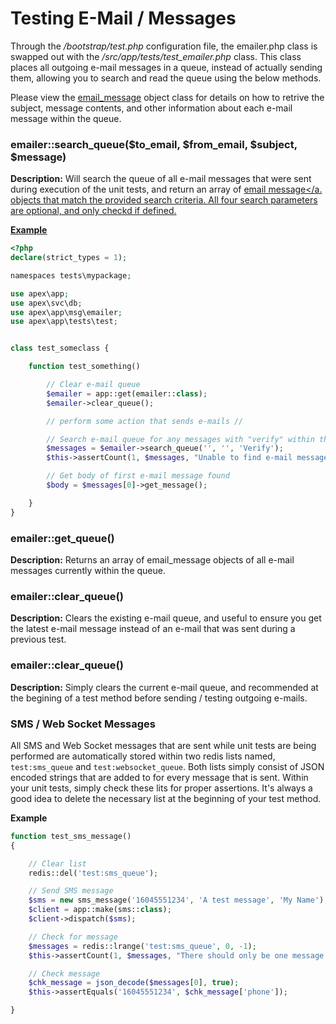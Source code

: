 
# Testing E-Mail / Messages

Through the */bootstrap/test.php* configuration file, the emailer.php class is swapped out with the 
*/src/app/tests/test_emailer.php* class.  This class places all outgoing e-mail messages in a queue, instead of actually sending them, allowing 
you to search and read the queue using the below methods.

Please view the <a href="https://apex-platform.org/api/classes/apex.app.msg.objects.email_message.html">email_message</a> object class for details on how to 
retrive the subject, message contents, and other information about each e-mail message within the queue.


### emailer::search_queue($to_email, $from_email, $subject, $message)

**Description:** Will search the queue of all e-mail messages that were sent during execution of the unit tests, and return 
an array of <a href="https://apex-platform.org/api/classes/apex.app.msg.objects.email_message.html" target="_blank">email message</a. objects that match the 
provided search criteria.  All four search parameters are optional, and only checkd if defined.


**Example**

~~~php
<?php
declare(strict_types = 1);

namespaces tests\mypackage;

use apex\app;
use apex\svc\db;
use apex\app\msg\emailer;
use apex\app\tests\test;


class test_someclass {

    function test_something()

        // Clear e-mail queue
        $emailer = app::get(emailer::class);
        $emailer->clear_queue();

        // perform some action that sends e-mails //

        // Search e-mail queue for any messages with "verify" within the subject
        $messages = $emailer->search_queue('', '', 'Verify');
        $this->assertCount(1, $messages, "Unable to find e-mail message with Verify in the subject");

        // Get body of first e-mail message found
        $body = $messages[0]->get_message();

    }
}
~~~


### emailer::get_queue()

**Description:** Returns an array of email_message objects of all e-mail messages currently within the queue.


### emailer::clear_queue()

**Description:** Clears the existing e-mail queue, and useful to ensure you get the latest e-mail message instead of an e-mail 
that was sent during a previous test.


### emailer::clear_queue()

**Description:** Simply clears the current e-mail queue, and recommended at the begining of a test method before 
sending / testing outgoing e-mails.


### SMS / Web Socket Messages

All SMS and Web Socket messages that are sent while unit tests are being performed are automatically stored within two redis lists named, 
`test:sms_queue` and `test:websocket_queue`.  Both lists simply consist of JSON encoded strings that are added to for 
every message that is sent.  Within your unit tests, simply check these lits for proper assertions.  It's always a 
good idea to delete the necessary list at the beginning of your test method.

**Example**

~~~php
function test_sms_message()
{

    // Clear list
    redis::del('test:sms_queue');

    // Send SMS message
    $sms = new sms_message('16045551234', 'A test message', 'My Name');
    $client = app::make(sms::class);
    $client->dispatch($sms);

    // Check for message
    $messages = redis::lrange('test:sms_queue', 0, -1);
    $this->assertCount(1, $messages, "There should only be one message in SMS queue, but there isn't!");

    // Check message
    $chk_message = json_decode($messages[0], true);
    $this->assertEquals('16045551234', $chk_message['phone']);

}
~~~


